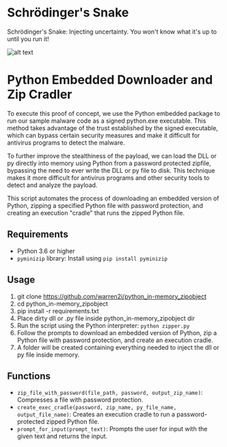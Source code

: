 # Schrödinger's Snake

Schrödinger's Snake: Injecting uncertainty. You won't know what it's up to until you run it!


![alt text](https://github.com/warren2i/python_in-memory_zipobject/blob/master/img_snake.jpg?raw=true)

# Python Embedded Downloader and Zip Cradler

To execute this proof of concept, we use the Python embedded package to run our sample malware code as a signed python.exe executable. This method takes advantage of the trust established by the signed executable, which can bypass certain security measures and make it difficult for antivirus programs to detect the malware.

To further improve the stealthiness of the payload, we can load the DLL or py directly into memory using Python from a password protected zipfile, bypassing the need to ever write the DLL or py file to disk. This technique makes it more difficult for antivirus programs and other security tools to detect and analyze the payload.

This script automates the process of downloading an embedded version of Python, zipping a specified Python file with password protection, and creating an execution "cradle" that runs the zipped Python file.

## Requirements

- Python 3.6 or higher
- `pyminizip` library: Install using `pip install pyminizip`  

## Usage
1. git clone https://github.com/warren2i/python_in-memory_zipobject
2. cd python_in-memory_zipobject
3. pip install -r requirements.txt
4. Place dirty dll or .py file inside python_in-memory_zipobject dir 
5. Run the script using the Python interpreter: `python zipper.py`
6. Follow the prompts to download an embedded version of Python, zip a Python file with password protection, and create an execution cradle.
7. A folder will be created containing everything needed to inject the dll or py file inside memory.

## Functions

- `zip_file_with_password(file_path, password, output_zip_name)`: Compresses a file with password protection.
- `create_exec_cradle(password, zip_name, py_file_name, output_file_name)`: Creates an execution cradle to run a password-protected zipped Python file.
- `prompt_for_input(prompt_text)`: Prompts the user for input with the given text and returns the input. 

